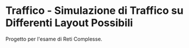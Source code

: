 # Traffico - Simulazione di Traffico su Differenti Layout Possibili

Progetto per l'esame di Reti Complesse.